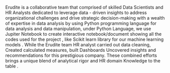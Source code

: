 Erudite is a collaborative team that comprised of skilled Data Scientists and HR Analysts dedicated to leverage data - driven insights  to address organizational challenges and drive strategic decision-making with a wealth of expertise in data analysis by using Python programming language for data  analysis and data manipulation, under Python Language, we use Jupiter Notebook to create interactive notebook/document showing all the codes used for the project , like Scikit learn library for our machine learning models .  While the Erudite team HR analyst carried out data cleaning, Created calculated measures, built Dashboards Uncovered insights and recommendations for this prestigious company. These combined efforts brings a unique blend of analytical rigor and HR domain Knowledge to the table .   
